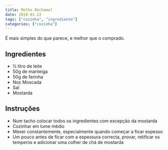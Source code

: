 ```yaml
---
title: Molho Béchamel
date: 2018-01-22
tags: ["cozinha", "ingrediente"]
categories: ["cozinha"]
---
```


É mais simples do que parece, e melhor que o comprado.
<!--more-->

## Ingredientes
* ½ litro de leite
* 50g de manteiga
* 50g de farinha
* Noz Moscada
* Sal
* Mostarda

## Instruções
* Num tacho colocar todos os ingredientes com excepção da mostarda
* Cozinhar em lume médio
* Mexer constantemente, especialmente quando começar a ficar espesso
* Um pouco antes de ficar com a espessura correcta, provar, retificar os temperos e adicionar uma colher de chá de mostarda